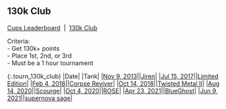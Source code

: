 
## 130k Club

<p><a href="https://tankpit-analytics.github.io/cups-leaderboard">Cups Leaderboard</a>&nbsp;&nbsp;|&nbsp;&nbsp;<a href="https://tankpit-analytics.github.io/130k-club">130k Club</a></p>

<p id="tourn_130k_club_criteria"><span id="criteria_bold">Criteria:</span><br />- Get 130k+ points<br />- Place 1st, 2nd, or 3rd<br />- Must be a 1 hour tournament</p>

{:.tourn_130k_club}
|<span class="tourn_130k_club_date">Date</span>|<span class="cup">&nbsp;</span>|<span class="tank_col">Tank</span>|
|<a target="_blank" href="https://tankpit.com/tournament_results/?tid=168">Nov 9, 2013</a>|<span class="awards-container"><span class="awards-sprite a5-2"></span></span>|<a target="_blank" href="https://tankpit.com/tank_profile/?tank_id=9389"><span class="red">Jiren</span><span class="awards-container"><span class="awards-sprite a0-3"></span><span class="awards-sprite a1-3"></span><span class="awards-sprite a2-2"></span><span class="awards-sprite a3-3"></span><span class="awards-sprite a4-3"></span><span class="awards-sprite a5-3"></span><span class="awards-sprite a7-1"></span><span class="awards-sprite a8-1"></span></span></a>|
|<a target="_blank" href="https://tankpit.com/tournament_results/?tid=888">Jul 15, 2017</a>|<span class="awards-container"><span class="awards-sprite a5-3"></span></span>|<a target="_blank" href="https://tankpit.com/tank_profile/?tank_id=11644"><span class="orange">Limited Edition</span><span class="awards-container"><span class="awards-sprite a0-3"></span><span class="awards-sprite a1-3"></span><span class="awards-sprite a2-1"></span><span class="awards-sprite a3-2"></span><span class="awards-sprite a5-2"></span><span class="awards-sprite a8-1"></span></span></a>|
|<a target="_blank" href="https://tankpit.com/tournament_results/?tid=1062">Feb 4, 2018</a>|<span class="awards-container"><span class="awards-sprite a5-3"></span></span>|<a target="_blank" href="https://tankpit.com/tank_profile/?tank_id=70106"><span class="red">Corpse Reviver</span><span class="awards-container"><span class="awards-sprite a0-3"></span><span class="awards-sprite a1-2"></span><span class="awards-sprite a2-2"></span><span class="awards-sprite a3-1"></span><span class="awards-sprite a4-3"></span><span class="awards-sprite a5-3"></span><span class="awards-sprite a6-1"></span><span class="awards-sprite a7-1"></span></span></a>|
|<a target="_blank" href="https://tankpit.com/tournament_results/?tid=1242">Oct 14, 2018</a>|<span class="awards-container"><span class="awards-sprite a5-2"></span></span>|<a target="_blank" href="https://tankpit.com/tank_profile/?tank_id=30661"><span class="purple">Twisted Metal II</span><span class="awards-container"><span class="awards-sprite a0-3"></span><span class="awards-sprite a1-2"></span><span class="awards-sprite a2-3"></span><span class="awards-sprite a3-3"></span><span class="awards-sprite a4-3"></span><span class="awards-sprite a5-2"></span><span class="awards-sprite a8-1"></span></span></a>|
|<a target="_blank" href="https://tankpit.com/tournament_results/?tid=1712">Aug 14, 2020</a>|<span class="awards-container"><span class="awards-sprite a5-1"></span></span>|<a target="_blank" href="https://tankpit.com/tank_profile/?tank_id=827"><span class="blue">Scourge</span><span class="awards-container"><span class="awards-sprite a0-3"></span><span class="awards-sprite a1-3"></span><span class="awards-sprite a2-3"></span><span class="awards-sprite a3-3"></span><span class="awards-sprite a4-3"></span><span class="awards-sprite a5-3"></span><span class="awards-sprite a7-1"></span><span class="awards-sprite a8-1"></span></span></a>|
|<a target="_blank" href="https://tankpit.com/tournament_results/?tid=1742">Oct 4, 2020</a>|<span class="awards-container"><span class="awards-sprite a5-2"></span></span>|<a target="_blank" href="https://tankpit.com/tank_profile/?tank_id=45863"><span class="red">ROSE</span><span class="awards-container"><span class="awards-sprite a0-3"></span><span class="awards-sprite a1-2"></span><span class="awards-sprite a2-3"></span><span class="awards-sprite a3-3"></span><span class="awards-sprite a4-3"></span><span class="awards-sprite a5-2"></span><span class="awards-sprite a7-1"></span><span class="awards-sprite a8-1"></span></span></a>|
|<a target="_blank" href="https://tankpit.com/tournament_results/?tid=1857">Apr 23, 2021</a>|<span class="awards-container"><span class="awards-sprite a5-1"></span></span>|<a target="_blank" href="https://tankpit.com/tank_profile/?tank_id=539"><span class="blue">BlueGhost</span><span class="awards-container"><span class="awards-sprite a0-3"></span><span class="awards-sprite a1-3"></span><span class="awards-sprite a2-3"></span><span class="awards-sprite a3-3"></span><span class="awards-sprite a5-1"></span></span></a>|
|<a target="_blank" href="https://tankpit.com/tournament_results/?tid=1883">Jun 9, 2021</a>|<span class="awards-container"><span class="awards-sprite a5-2"></span></span>|<a target="_blank" href="https://tankpit.com/tank_profile/?tank_id=34871"><span class="purple">supernova sage</span><span class="awards-container"><span class="awards-sprite a0-3"></span><span class="awards-sprite a1-3"></span><span class="awards-sprite a2-3"></span><span class="awards-sprite a3-3"></span><span class="awards-sprite a4-3"></span><span class="awards-sprite a5-2"></span><span class="awards-sprite a8-1"></span></span></a>|
